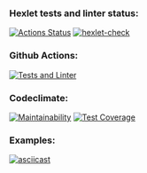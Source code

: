 ### Hexlet tests and linter status:
[![Actions Status](https://github.com/Olegovych/python-project-50/workflows/hexlet-check/badge.svg)](https://github.com/Olegovych/python-project-50/actions)
[![hexlet-check](https://github.com/Olegovych/python-project-50/actions/workflows/hexlet-check.yml/badge.svg)](https://github.com/Olegovych/python-project-50/actions/workflows/hexlet-check.yml)
### Github Actions:
[![Tests and Linter](https://github.com/Olegovych/python-project-50/actions/workflows/my-workflow.yml/badge.svg)](https://github.com/Olegovych/python-project-50/actions/workflows/my-workflow.yml)
### Codeclimate:
[![Maintainability](https://api.codeclimate.com/v1/badges/1652f401abd6a5d86523/maintainability)](https://codeclimate.com/github/Olegovych/python-project-50/maintainability)
[![Test Coverage](https://api.codeclimate.com/v1/badges/1652f401abd6a5d86523/test_coverage)](https://codeclimate.com/github/Olegovych/python-project-50/test_coverage)
### Examples:
[![asciicast](https://asciinema.org/a/sYZRwQGNtevTPba2xyGmurlC6.svg)](https://asciinema.org/a/sYZRwQGNtevTPba2xyGmurlC6)